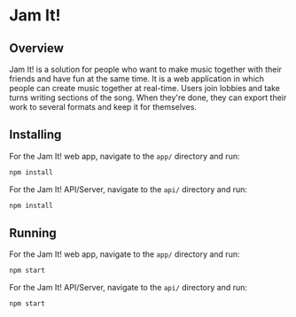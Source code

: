 # Jam It!

## Overview

Jam It! is a solution for people who want to make music together with their friends and have fun at the same time. It is a web application in which people can create music together at real-time. Users join lobbies and take turns writing sections of the song. When they're done, they can export their work to several formats and keep it for themselves.

## Installing

For the Jam It! web app, navigate to the `app/` directory and run:

```bash
npm install
```

For the Jam It! API/Server, navigate to the `api/` directory and run:
```bash
npm install
```

## Running

For the Jam It! web app, navigate to the `app/` directory and run:

```bash
npm start
```

For the Jam It! API/Server, navigate to the `api/` directory and run:
```bash
npm start
